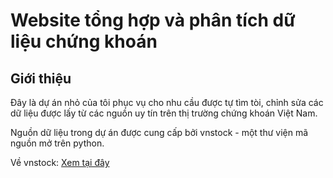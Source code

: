 # Website tổng hợp và phân tích dữ liệu chứng khoán

## Giới thiệu
Đây là dự án nhỏ của tôi phục vụ cho nhu cầu được tự tìm tòi, chỉnh sửa các dữ liệu được lấy từ các nguồn uy tín trên thị trường chứng khoán Việt Nam.

Nguồn dữ liệu trong dự án được cung cấp bởi vnstock - một thư viện mã nguồn mở trên python.

Về vnstock: [Xem tại đây](https://vnstocks.com/)


